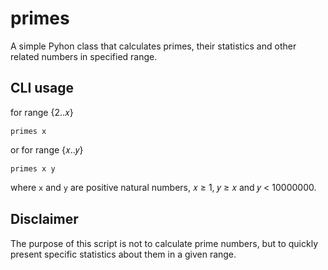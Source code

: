 # primes

A simple Pyhon class that calculates primes, their statistics and other related numbers in specified range.

## CLI usage

for range {2..𝑥}

    primes x

or for range {𝑥..𝑦}

    primes x y

where `x` and `y` are positive natural numbers, 𝑥 ≥ 1, 𝑦 ≥ 𝑥 and 𝑦 < 10000000.

## Disclaimer

The purpose of this script is not to calculate prime numbers, but to quickly present specific statistics about them in a given range.
